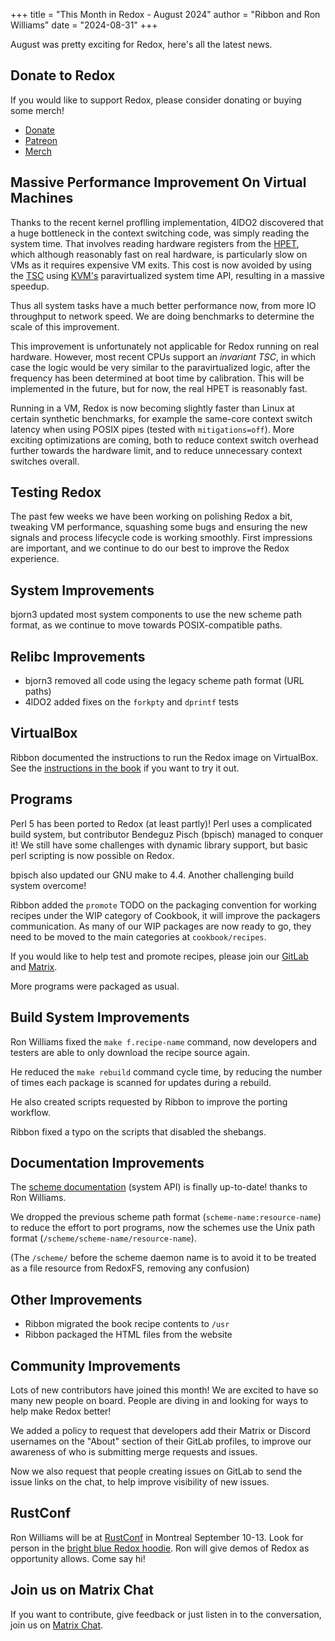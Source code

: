 +++
title = "This Month in Redox - August 2024"
author = "Ribbon and Ron Williams"
date = "2024-08-31"
+++

August was pretty exciting for Redox, here's all the latest news.

## Donate to Redox

If you would like to support Redox, please consider donating or buying some merch!

- [Donate](https://www.redox-os.org/donate/)
- [Patreon](https://www.patreon.com/redox_os)
- [Merch](https://redox-os.creator-spring.com/)

## Massive Performance Improvement On Virtual Machines

Thanks to the recent kernel proflling implementation, 4lDO2 discovered that a huge bottleneck in the context switching code, was simply reading the system time. That involves reading hardware registers from the [HPET](https://en.wikipedia.org/wiki/High_Precision_Event_Timer), which although reasonably fast on real hardware, is particularly slow on VMs as it requires expensive VM exits. This cost is now avoided by using the [TSC](https://en.wikipedia.org/wiki/Time_Stamp_Counter) using [KVM's](https://en.wikipedia.org/wiki/Kernel-based_Virtual_Machine) paravirtualized system time API, resulting in a massive speedup.

Thus all system tasks have a much better performance now, from more IO throughput to network speed. We are doing benchmarks to determine the scale of this improvement.

This improvement is unfortunately not applicable for Redox running on real hardware. However, most recent CPUs support an *invariant TSC*, in which case the logic would be very similar to the paravirtualized logic, after the frequency has been determined at boot time by calibration. This will be implemented in the future, but for now, the real HPET is reasonably fast.

Running in a VM, Redox is now becoming slightly faster than Linux at certain synthetic benchmarks, for example the same-core context switch latency when using POSIX pipes (tested with `mitigations=off`). More exciting optimizations are coming, both to reduce context switch overhead further towards the hardware limit, and to reduce unnecessary context switches overall.

## Testing Redox

The past few weeks we have been working on polishing Redox a bit,
tweaking VM performance,
squashing some bugs and ensuring the new signals and process lifecycle code is working smoothly.
First impressions are important, and we continue to do our best to improve the Redox experience.

## System Improvements

bjorn3 updated most system components to use the new scheme path format, as we continue to move towards POSIX-compatible paths. 

## Relibc Improvements

- bjorn3 removed all code using the legacy scheme path format (URL paths)
- 4lDO2 added fixes on the `forkpty` and `dprintf` tests

## VirtualBox

Ribbon documented the instructions to run the Redox image on VirtualBox. See the [instructions in the book](https://doc.redox-os.org/book/ch02-01-running-vm.html#virtualbox-instructions) if you want to try it out.

## Programs

Perl 5 has been ported to Redox (at least partly)! Perl uses a complicated build system, but contributor Bendeguz Pisch (bpisch) managed to conquer it! We still have some challenges with dynamic library support, but basic perl scripting is now possible on Redox.

bpisch also updated our GNU make to 4.4. Another challenging build system overcome!

Ribbon added the `promote` TODO on the packaging convention for working recipes under the WIP category of Cookbook, it will improve the packagers communication. As many of our WIP packages are now ready to go, they need to be moved to the main categories at `cookbook/recipes`.

If you would like to help test and promote recipes, please join our [GitLab](https://gitlab.redox-os.org/redox-os/redox/) and [Matrix](https://matrix.to/#/#redox-join:matrix.org).

More programs were packaged as usual.

## Build System Improvements

Ron Williams fixed the `make f.recipe-name` command, now developers and testers are able to only download the recipe source again.

He reduced the `make rebuild` command cycle time, by reducing the number of times each package is scanned for updates during a rebuild.

He also created scripts requested by Ribbon to improve the porting workflow.

Ribbon fixed a typo on the scripts that disabled the shebangs.

## Documentation Improvements

The [scheme documentation](https://doc.redox-os.org/book/ch05-00-schemes-resources.html) (system API) is finally up-to-date! thanks to Ron Williams.

We dropped the previous scheme path format (`scheme-name:resource-name`) to reduce the effort to port programs, now the schemes use the Unix path format (`/scheme/scheme-name/resource-name`).

(The `/scheme/` before the scheme daemon name is to avoid it to be treated as a file resource from RedoxFS, removing any confusion)

## Other Improvements

- Ribbon migrated the book recipe contents to `/usr`
- Ribbon packaged the HTML files from the website

## Community Improvements

Lots of new contributors have joined this month! We are excited to have so many new people on board.
People are diving in and looking for ways to help make Redox better!

We added a policy to request that developers add their Matrix or Discord usernames on the "About" section of their GitLab profiles, to improve our awareness of who is submitting merge requests and issues.

Now we also request that people creating issues on GitLab to send the issue links on the chat, to help improve visibility of new issues.

## RustConf

Ron Williams will be at [RustConf](https://rustconf.com/) in Montreal September 10-13.
Look for person in the [bright blue Redox hoodie](https://redox-os.creator-spring.com/listing/redox-hoodie?product=227&variation=2665&size=1247).
Ron will give demos of Redox as opportunity allows. Come say hi!

## Join us on Matrix Chat

If you want to contribute, give feedback or just listen in to the conversation,
join us on [Matrix Chat](https://matrix.to/#/#redox-join:matrix.org).

<!--
## Discussion

Here are some links to discussion about this news post:

- [Fosstodon @redox]()
- [Fosstodon @soller]()
- [Patreon]()
- [Phoronix]()
- [Reddit /r/pop\_os]()
- [Reddit /r/redox]()
- [Reddit /r/rust]()
- [Twitter @redox\_os]()
- [Twitter @jeremy\_soller]()
-->

